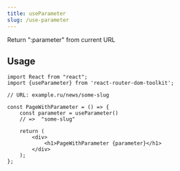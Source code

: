 ```yaml
---
title: useParameter
slug: /use-parameter
---
```


Return ":parameter" from current URL

## Usage

```tsx
import React from "react";
import {useParameter} from 'react-router-dom-toolkit';

// URL: example.ru/news/some-slug

const PageWithParameter = () => {
    const parameter = useParameter()
    // =>  "some-slug"   

    return (
        <div>
            <h1>PageWithParameter {parameter}</h1>
        </div>
    );
};
```
